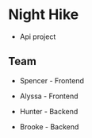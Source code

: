 # Night Hike
-  Api project

## Team
-  Spencer  - Frontend
-  Alyssa   - Frontend

-  Hunter   - Backend
-  Brooke   - Backend

